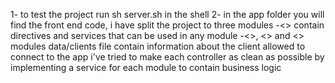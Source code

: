 1- to test the project run sh server.sh in the shell
2- in the app folder you will find the front end code, i have split the project to three modules
    -<<common>> contain directives and services that can be used in any module
    -<<login>>, <<registration>> and <<welcome>> modules
    data/clients file contain information about the client allowed to connect to the app
   i've tried to make each controller as clean as possible by implementing a service for each module to contain
    business logic